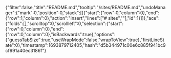 {"filter":false,"title":"README.md","tooltip":"/sites/README.md","undoManager":{"mark":0,"position":0,"stack":[[{"start":{"row":0,"column":0},"end":{"row":1,"column":0},"action":"insert","lines":["# sites",""],"id":1}]]},"ace":{"folds":[],"scrolltop":0,"scrollleft":0,"selection":{"start":{"row":0,"column":0},"end":{"row":0,"column":0},"isBackwards":true},"options":{"guessTabSize":true,"useWrapMode":false,"wrapToView":true},"firstLineState":0},"timestamp":1693879712405,"hash":"d5b344971c00e6c885f941bc9cf991a40ec3186f"}